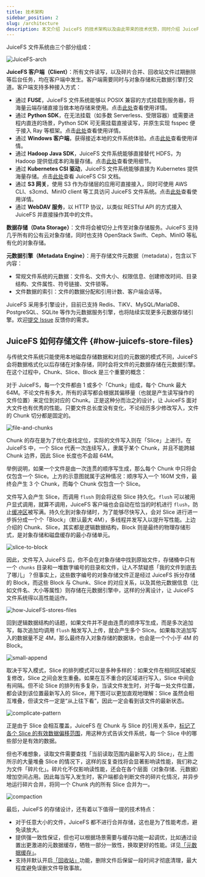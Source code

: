 ```yaml
---
title: 技术架构
sidebar_position: 2
slug: /architecture
description: 本文介绍 JuiceFS 的技术架构以及由此带来的技术优势，同时介绍 JuiceFS 的文件存储原理。
---
```


JuiceFS 文件系统由三个部分组成：

![JuiceFS-arch](../images/juicefs-arch.svg)

**JuiceFS 客户端（Client）**：所有文件读写，以及碎片合并、回收站文件过期删除等后台任务，均在客户端中发生。客户端需要同时与对象存储和元数据引擎打交道。客户端支持多种接入方式：

- 通过 **FUSE**，JuiceFS 文件系统能够以 POSIX 兼容的方式挂载到服务器，将海量云端存储直接当做本地存储来使用。点击[此处](https://juicefs.com/docs/zh/community/getting-started/installation)查看使用详情。
- 通过 **Python SDK**，在无法挂载（如多数 Serverless、受限容器）或需要进程内直连的场景，Python SDK 可无需挂载直接读写，并原生实现 fsspec 便于接入 Ray 等框架。点击[此处](https://juicefs.com/docs/zh/community/deployment/python_sdk)查看使用详情。
- 通过 **Windows 客户端**，获得接近本地的文件系统体验。点击[此处](https://juicefs.com/docs/zh/community/tutorials/windows)查看使用详情。
- 通过 **Hadoop Java SDK**，JuiceFS 文件系统能够直接替代 HDFS，为 Hadoop 提供低成本的海量存储。点击[此处](https://juicefs.com/docs/zh/community/hadoop_java_sdk)查看使用细节。
- 通过 **Kubernetes CSI 驱动**，JuiceFS 文件系统能够直接为 Kubernetes 提供海量存储。点击[此处](https://juicefs.com/docs/zh/csi/introduction)查看 JuiceFS CSI 文档。
- 通过 **S3 网关**，使用 S3 作为存储层的应用可直接接入，同时可使用 AWS CLI、s3cmd、MinIO client 等工具访问 JuiceFS 文件系统。点击[此处](https://juicefs.com/docs/zh/community/guide/gateway)查看使用详情。
- 通过 **WebDAV 服务**，以 HTTP 协议，以类似 RESTful API 的方式接入 JuiceFS 并直接操作其中的文件。

**数据存储（Data Storage）**：文件将会被切分上传至对象存储服务。JuiceFS 支持几乎所有的公有云对象存储，同时也支持 OpenStack Swift、Ceph、MinIO 等私有化的对象存储。

**元数据引擎（Metadata Engine）**：用于存储文件元数据（metadata），包含以下内容：

- 常规文件系统的元数据：文件名、文件大小、权限信息、创建修改时间、目录结构、文件属性、符号链接、文件锁等。
- 文件数据的索引：文件的数据分配和引用计数、客户端会话等。

JuiceFS 采用多引擎设计，目前已支持 Redis、TiKV、MySQL/MariaDB、PostgreSQL、SQLite 等作为元数据服务引擎，也将陆续实现更多元数据存储引擎。欢迎[提交 Issue](https://github.com/juicedata/juicefs/issues) 反馈你的需求。

## JuiceFS 如何存储文件 {#how-juicefs-store-files}

与传统文件系统只能使用本地磁盘存储数据和对应的元数据的模式不同，JuiceFS 会将数据格式化以后存储在对象存储，同时会将文件的元数据存储在元数据引擎。在这个过程中，Chunk、Slice、Block 是三个重要的概念：

对于 JuiceFS，每一个文件都由 1 或多个「Chunk」组成，每个 Chunk 最大 64M。不论文件有多大，所有的读写都会根据其偏移量（也就是产生读写操作的文件位置）来定位到对应的 Chunk。正是这种分而治之的设计，让 JuiceFS 面对大文件也有优秀的性能。只要文件总长度没有变化，不论经历多少修改写入，文件的 Chunk 切分都是固定的。

![file-and-chunks](../images/file-and-chunks.svg)

Chunk 的存在是为了优化查找定位，实际的文件写入则在「Slice」上进行。在 JuiceFS 中，一个 Slice 代表一次连续写入，隶属于某个 Chunk，并且不能跨越 Chunk 边界，因此 Slice 长度也不会超 64M。

举例说明，如果一个文件是由一次连贯的顺序写生成，那么每个 Chunk 中只将会仅包含一个 Slice。上方的示意图就属于这种情况：顺序写入一个 160M 文件，最终会产生 3 个 Chunk，而每个 Chunk 仅包含一个 Slice。

文件写入会产生 Slice，而调用 `flush` 则会将这些 Slice 持久化。`flush` 可以被用户显式调用，就算不调用，JuiceFS 客户端也会自动在恰当的时机进行 `flush`，防止[缓冲区](../guide/cache.md#buffer-size)被写满。持久化到对象存储时，为了能够尽快写入，会对 Slice 进行进一步拆分成一个个「Block」（默认最大 4M），多线程并发写入以提升写性能。上边介绍的 Chunk、Slice，其实都是逻辑数据结构，Block 则是最终的物理存储形式，是对象存储和磁盘缓存的最小存储单元。

![slice-to-block](../images/slice-to-block.svg)

因此，文件写入 JuiceFS 后，你不会在对象存储中找到原始文件，存储桶中只有一个 `chunks` 目录和一堆数字编号的目录和文件，让人不禁疑惑「我的文件到底去了哪儿」？但事实上，这些数字编号的对象存储文件正是经过 JuiceFS 拆分存储的 Block，而这些 Block 与 Chunk、Slice 的对应关系，以及其他元数据信息（比如文件名、大小等属性）则存储在元数据引擎中，这样的分离设计，让 JuiceFS 文件系统得以高性能运作。

![how-JuiceFS-stores-files](../images/how-juicefs-stores-files.svg)

回到逻辑数据结构的话题，如果文件并不是由连贯的顺序写生成，而是多次追加写，每次追加均调用 `flush` 触发写入上传，就会产生多个 Slice。如果每次追加写入的数据量不足 4M，那么最终存入对象存储的数据块，也会是一个个小于 4M 的 Block。

![small-append](../images/small-append.svg)

取决于写入模式，Slice 的排列模式可以是多种多样的：如果文件在相同区域被反复修改，Slice 之间会发生重叠。如果在互不重合的区域进行写入，Slice 中间会有间隔。但不论 Slice 的排列有多复杂，当读文件发生时，对于每一处文件位置，都会读到该位置最新写入的 Slice，用下图可以更加直观地理解：Slice 虽然会相互堆叠，但读文件一定是“从上往下看”，因此一定会看到该文件的最新状态。

![complicate-pattern](../images/complicate-pattern.svg)

正是由于 Slice 会相互覆盖，JuiceFS 在 Chunk 与 Slice 的引用关系中，[标记了各个 Slice 的有效数据偏移范围](../development/internals.md#sliceref)，用这种方式告诉文件系统，每一个 Slice 中的哪些部分是有效的数据。

但也不难想象，读取文件需要查找「当前读取范围内最新写入的 Slice」，在上图所示的大量堆叠 Slice 的情况下，这样的反复查找将会显著影响读性能，我们称之为文件「碎片化」。碎片化不仅影响读性能，还会在各个层面（对象存储、元数据）增加空间占用。因此每当写入发生时，客户端都会判断文件的碎片化情况，并异步地运行碎片合并，将同一个 Chunk 内的所有 Slice 合并为一。

![compaction](../images/compaction.svg)

最后，JuiceFS 的存储设计，还有着以下值得一提的技术特点：

* 对于任意大小的文件，JuiceFS 都不进行合并存储，这也是为了性能考虑，避免读放大。
* 提供强一致性保证，但也可以根据场景需要与缓存功能一起调优，比如通过设置出更激进的元数据缓存，牺牲一部分一致性，换取更好的性能。详见[「元数据缓存」](../guide/cache.md#metadata-cache)。
* 支持并默认开启[「回收站」](../security/trash.md)功能，删除文件后保留一段时间才彻底清理，最大程度避免误删文件导致事故。
